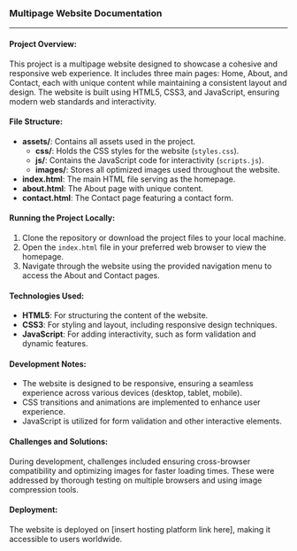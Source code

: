 ### **Multipage Website Documentation**

---

#### **Project Overview:**
This project is a multipage website designed to showcase a cohesive and responsive web experience. It includes three main pages: Home, About, and Contact, each with unique content while maintaining a consistent layout and design. The website is built using HTML5, CSS3, and JavaScript, ensuring modern web standards and interactivity.

#### **File Structure:**
- **assets/**: Contains all assets used in the project.
  - **css/**: Holds the CSS styles for the website (`styles.css`).
  - **js/**: Contains the JavaScript code for interactivity (`scripts.js`).
  - **images/**: Stores all optimized images used throughout the website.
- **index.html**: The main HTML file serving as the homepage.
- **about.html**: The About page with unique content.
- **contact.html**: The Contact page featuring a contact form.

#### **Running the Project Locally:**
1. Clone the repository or download the project files to your local machine.
2. Open the `index.html` file in your preferred web browser to view the homepage.
3. Navigate through the website using the provided navigation menu to access the About and Contact pages.

#### **Technologies Used:**
- **HTML5**: For structuring the content of the website.
- **CSS3**: For styling and layout, including responsive design techniques.
- **JavaScript**: For adding interactivity, such as form validation and dynamic features.

#### **Development Notes:**
- The website is designed to be responsive, ensuring a seamless experience across various devices (desktop, tablet, mobile).
- CSS transitions and animations are implemented to enhance user experience.
- JavaScript is utilized for form validation and other interactive elements.

#### **Challenges and Solutions:**
During development, challenges included ensuring cross-browser compatibility and optimizing images for faster loading times. These were addressed by thorough testing on multiple browsers and using image compression tools.

#### **Deployment:**
The website is deployed on [insert hosting platform link here], making it accessible to users worldwide.